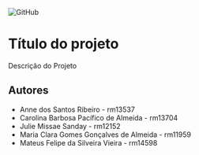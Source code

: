 ![GitHub](https://img.shields.io/github/license/Anne-Ribeiro/2emia-projeto?style=for-the-badge)
# Título do projeto
Descrição do Projeto
## Autores 
- Anne dos Santos Ribeiro - rm13537
- Carolina Barbosa Pacífico de Almeida - rm13704
- Julie Missae Sanday - rm12152
- Maria Clara Gomes Gonçalves de Almeida - rm11959
- Mateus Felipe da Silveira Vieira - rm14598
